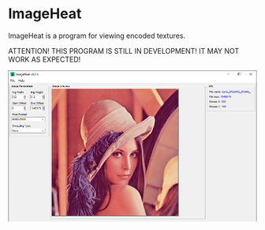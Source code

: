 # ImageHeat
ImageHeat is a program for viewing encoded textures.

ATTENTION! THIS PROGRAM IS STILL IN DEVELOPMENT!
IT MAY NOT WORK AS EXPECTED!

<img src="src\data\img\usage.png">
